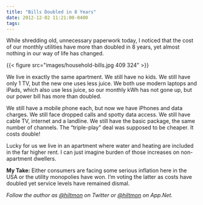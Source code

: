 ```yaml
---
title: "Bills Doubled in 8 Years"
date: 2012-12-02 11:21:00-0400
tags: 
---
```


While shredding old, unnecessary paperwork today, I noticed that the cost of our monthly utilities have more than doubled in 8 years, yet almost nothing in our way of life has changed.

{{< figure src="images/household-bills.jpg 409 324" >}}

We live in exactly the same apartment. We still have no kids. We still have only 1 TV, but the new one uses less juice. We both use modern laptops and iPads, which also use less juice, so our monthly kWh has not gone up, but our power bill has more than doubled.

We still have a mobile phone each, but now we have iPhones and data charges. We still face dropped calls and spotty data access. We still have cable TV, internet and a landline. We still have the basic package, the same number of channels. The “triple-play” deal was supposed to be cheaper. It costs double!

Lucky for us we live in an apartment where water and heating are included in the far higher rent. I can just imagine burden of those increases on non-apartment dwellers.

**My Take:** Either consumers are facing some serious inflation here in the USA or the utility monopolies have won. I’m voting the latter as costs have doubled yet service levels have remained dismal.

*Follow the author as [@hiltmon](https://twitter.com/hiltmon) on Twitter or [@hiltmon](http://alpha.app.net/hiltmon) on App.Net.*
